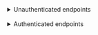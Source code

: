 <details><summary>Unauthenticated endpoints</summary>
<br>
<details>
<summary>Create User with automatical USER-role</summary>

```
POST localhost:9090/user/create
```

Body<br>
```
{
    "username": "user",
    "password": "user"
}
```

#
</details>


<details><summary>Create User with ADMIN role</summary>

```
POST localhost:9090/user/create
```

Body<br>
```
{
    "username": "user",
    "password": "user",
    "roles": "ADMIN"
}
```
</details>

#
</details>

<br>

<details><summary>Authenticated endpoints</summary>
<br>
<details>
<summary>Product</summary>
<details>
<summary>Get All Products</summary>

```
GET localhost:9090/product/all
```

#
</details>

<details>
<summary>Find Product By ID</summary>

```
GET localhost:9090/product/1
```

#
</details>

<details>
<summary>Find Product By Productname</summary>

```
GET localhost:9090/product/find/carrot
```

</details>

#
</details>

<br>

<details>
<summary>Shopping Cart</summary>

<br>

<details>
<summary>Add Product To Shopping Cart</summary>

```
POST localhost:9090/shoppingcart/addtouser/1
```

Params
```
productId: 1
quantity: 4
```

#
</details>

<details>
<summary>Remove Product From Shopping Cart</summary>

```
POST localhost:9090/shoppingcart/removefromuser/1
```

Params
```
shoppingCartItemId: 1
quantity: 6
```

#
</details>

<details>
<summary>Clear Users Shopping Cart</summary>

```
POST localhost:9090/shoppingcart/clearforuser/1
```

#
</details>

<details>
<summary>Checkout</summary>

```
POST localhost:9090/shoppingcart/checkoutforuser/1
```

</details>

#
</details>

#
</details>